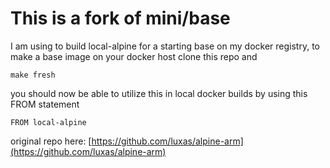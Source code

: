 # This is a fork of mini/base

I am using to build local-alpine for a starting base on my docker registry, to make a base image on your docker host clone this repo and

```
make fresh
```

you should now be able to utilize this in local docker builds by using this FROM statement

```
FROM local-alpine
```

original repo here:
[https://github.com/luxas/alpine-arm](https://github.com/luxas/alpine-arm)
